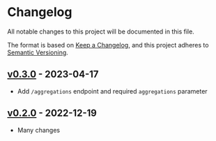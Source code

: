 # Changelog

All notable changes to this project will be documented in this file.

The format is based on [Keep a Changelog](https://keepachangelog.com/en/1.0.0/),
and this project adheres to [Semantic Versioning](https://semver.org/spec/v2.0.0.html).

## [v0.3.0] - 2023-04-17

- Add `/aggregations` endpoint and required `aggregations` parameter

## [v0.2.0] - 2022-12-19

- Many changes

[Unreleased]: <https://github.com/stac-api-extensions/aggregation/compare/v0.3.0..main>
[v0.3.0]: <https://github.com/stac-api-extensions/aggregation/compare/v0.2.0..v0.3.0>
[v0.2.0]: <https://github.com/stac-api-extensions/aggregation/tree/v0.2.0>
